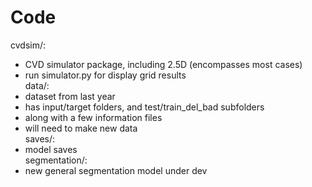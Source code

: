 # Code
cvdsim/: 
- CVD simulator package, including 2.5D (encompasses most cases)
- run simulator.py for display grid results  
data/: 
- dataset from last year
- has input/target folders, and test/train_del_bad subfolders
- along with a few information files
- will need to make new data  
saves/: 
- model saves  
segmentation/: 
- new general segmentation model under dev  


